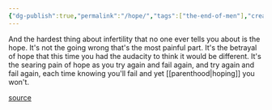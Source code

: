 ```yaml
---
{"dg-publish":true,"permalink":"/hope/","tags":["the-end-of-men"],"created":"","updated":""}
---
```


And the hardest thing about infertility that no one ever tells you about is the hope. It's not the going wrong that's the most painful part. It's the betrayal of hope that this time you had the audacity to think it would be different. It's the searing pain of hope as you try again and fail again, and try again and fail again, each time knowing you'll fail and yet [[parenthood\|hoping]] you won't.

[source](https://www.goodreads.com/book/show/53717123-the-end-of-men)